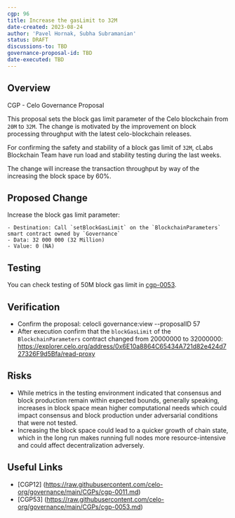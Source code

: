 ```yaml
---
cgp: 96
title: Increase the gasLimit to 32M
date-created: 2023-08-24
author: 'Pavel Hornak, Subha Subramanian'
status: DRAFT
discussions-to: TBD
governance-proposal-id: TBD
date-executed: TBD
---
```

## Overview

CGP - Celo Governance Proposal

This proposal sets the block gas limit parameter of the Celo blockchain from `20M` to `32M`. The change is motivated by the improvement on block processing throughput with the latest celo-blockchain releases.

For confirming the safety and stability of a block gas limit of `32M`, cLabs Blockchain Team have run load and stability testing during the last weeks.

The change will increase the transaction throughput by way of the increasing the block space by 60%.

## Proposed Change

Increase the block gas limit parameter:

    - Destination: Call `setBlockGasLimit` on the `BlockchainParameters` smart contract owned by `Governance`
    - Data: 32 000 000 (32 Million)
    - Value: 0 (NA)

## Testing

You can check testing of 50M block gas limit in [cgp-0053](https://github.com/celo-org/governance/blob/main/CGPs/cgp-0053.md).

## Verification

* Confirm the proposal: celocli governance:view --proposalID 57
* After execution confirm that the `blockGasLimit` of the `BlockchainParameters` contract changed from 20000000 to 32000000: https://explorer.celo.org/address/0x6E10a8864C65434A721d82e424d727326F9d5Bfa/read-proxy

## Risks

- While metrics in the testing environment indicated that consensus and block production remain within expected bounds, generally speaking, increases in block space mean higher computational needs which could impact consensus and block production under adversarial conditions that were not tested.
- Increasing the block space could lead to a quicker growth of chain state, which in the long run makes running full nodes more resource-intensive and could affect decentralization adversely.

## Useful Links

* [CGP12] (https://raw.githubusercontent.com/celo-org/governance/main/CGPs/cgp-0011.md)
* [CGP53] (https://raw.githubusercontent.com/celo-org/governance/main/CGPs/cgp-0053.md)

